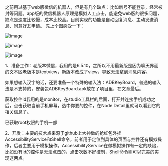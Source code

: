    之前用过基于web版微信的机器人，但是有几个缺点：比如新号不能登录，经常被封等问题。app版的微信机器人原理是模拟人工点击，能避免web版的很多问题，缺点是速度比较慢，成本比较高。目前实现的功能是自动回复消息、主动发送消息、同意好友申请。 
先上个图感受一下： 

 ![image](https://github.com/DaQinShgy/Robot/blob/master/sendMsg.gif)
 
 ![image](https://github.com/DaQinShgy/Robot/blob/master/agreeAddFriend.gif)
 
 ![image](https://github.com/DaQinShgy/Robot/blob/master/pushMsg.gif)
 
 1、准备工作：老版本微信，我用的是6.5.10，之所以不用最新版是因为聊天界面的文本区老版本是textview，新版本改成了view，导致无法拿到消息内容。 
    
   如果想输入汉字的话，还要准备一个特殊的输入法：ADBKeyBoard，普通的输入法是不支持的，安装包ADBKeyBoard.apk放在了项目里，在文章最后。 
    
   获取控件id我用的是monitor，在studio工具栏的后面，打开并连接手机成功之后，点击获取当前手机屏幕，选中你要的控件，在Node Detail里就可以看到它的相关信息了。 
   
   已获取root权限的手机一部
   
 2、开发：主要的技术点来源于github上大神做的抢红包外挂AccessibilityService和Shell命令，前者用于定位到具体的页面与控件还有模拟操作，后者主要用于模拟操作。AccessibilityService在做模拟操作有一定的缺陷，比如没有id的控件是无法点击的，点击次数不好控制，Shell命令则可以完美的实现这两点。

